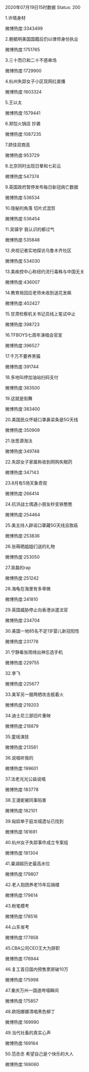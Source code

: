 2020年07月19日15时数据
Status: 200

1.许晴身材

微博热度:3343499

2.鲍毓明美国国籍后仍以律师身份执业

微博热度:1751765

3.三十而已和二十不惑串场

微博热度:1729900

4.杭州失踪女子小区现网红直播

微博热度:1603324

5.王以太

微博热度:1579441

6.郑恺火锅店 抄袭

微博热度:1087235

7.顾佳双商高

微博热度:953729

8.北京同时出现日晕和七彩云

微博热度:547374

9.英国政府暂停发布每日新冠病亡数据

微博热度:536534

10.隐秘的角落 切片式混剪

微博热度:536454

11.吴镇宇 我认识的都过气

微博热度:535848

12.央视记者实地探访乌鲁木齐社区

微博热度:534030

13.美疾控中心称纽约流行毒株与中国无关

微博热度:436007

14.教育局回应老师未收到送花发飙

微博热度:402427

15.甘肃检察机关书记员线上笔试中止

微博热度:398723

16.TFBOYS七周年演唱会官宣

微博热度:396527

17.千万不要养黑猫

微博热度:391744

18.多地叫停加油站扫码支付

微博热度:383500

19.这就是街舞

微博热度:383400

20.美国民众怀疑口罩鼻梁条是5G天线

微博热度:350909

21.张思源淘汰

微博热度:349748

22.失踪女子家属称收到网购失眠药

微博热度:347143

23.8月有5场天象奇观

微博热度:266414

24.抗洪战士偶遇小朋友秒变铁憨憨

微博热度:254464

25.美主持人辟谣口罩藏5G天线且致癌

微博热度:253836

26.张萌晒姐姐们送的礼物

微博热度:253050

27.吴磊的rap

微博热度:251242

28.海龟在海里有多卑微

微博热度:241810

29.英国威胁停止向香港派遣法官

微博热度:234704

30.美国一地85名不足1岁婴儿新冠阳性

微博热度:231778

31.宁静看张雨绮出神忘选手机

微博热度:229755

32.李飞

微博热度:225677

33.美军另一艘两栖攻击舰着火

微博热度:219203

34.迪士尼三部旧片重映

微博热度:218879

35.童瑶演技

微博热度:213561

36.说唱听我的

微博热度:199601

37.法老光光公益说唱

微博热度:183778

38.王漫妮被同事陷害

微博热度:182101

39.匈奴单于庭龙城遗址已找到

微博热度:181691

40.杭州女子失踪事件成立专案组

微博热度:181304

41.巢湖超历史最高水位

微博热度:179807

42.老人抱团养老15年后捐楼

微博热度:179614

43.粉笔模考

微博热度:178516

44.山东省考

微博热度:177858

45.CBA公司CEO王大为辞职

微博热度:176944

46.复工首日国内预售票房破10万

微博热度:175998

47.重庆万州一国道垮塌瞬间

微博热度:175857

48.欧阳娜娜清唱黑色柳丁

微博热度:169990

49.当代社畜的真实心声

微博热度:169164

50.范丞丞 希望自己是个快乐的大人

微博热度:169060

